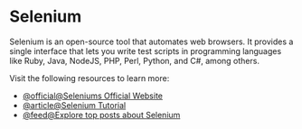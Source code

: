 # Selenium

Selenium is an open-source tool that automates web browsers. It provides a single interface that lets you write test scripts in programming languages like Ruby, Java, NodeJS, PHP, Perl, Python, and C#, among others.

Visit the following resources to learn more:

- [@official@Seleniums Official Website](https://www.selenium.dev/)
- [@article@Selenium Tutorial](https://www.browserstack.com/selenium)
- [@feed@Explore top posts about Selenium](https://app.daily.dev/tags/selenium?ref=roadmapsh)
